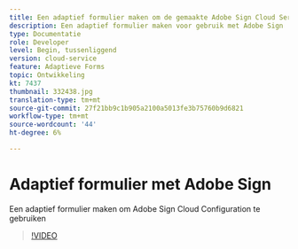 ```yaml
---
title: Een adaptief formulier maken om de gemaakte Adobe Sign Cloud Services Configuration te gebruiken
description: Een adaptief formulier maken voor gebruik met Adobe Sign
type: Documentatie
role: Developer
level: Begin, tussenliggend
version: cloud-service
feature: Adaptieve Forms
topic: Ontwikkeling
kt: 7437
thumbnail: 332438.jpg
translation-type: tm+mt
source-git-commit: 27f21bb9c1b905a2100a5013fe3b75760b9d6821
workflow-type: tm+mt
source-wordcount: '44'
ht-degree: 6%

---
```


# Adaptief formulier met Adobe Sign


Een adaptief formulier maken om Adobe Sign Cloud Configuration te gebruiken

>[!VIDEO](https://video.tv.adobe.com/v/332438/?quality=9&learn=on)

